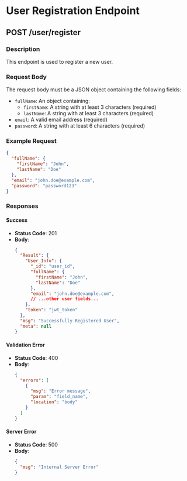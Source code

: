 # User Registration Endpoint

## POST /user/register

### Description
This endpoint is used to register a new user.

### Request Body
The request body must be a JSON object containing the following fields:
- `fullName`: An object containing:
  - `firstName`: A string with at least 3 characters (required)
  - `lastName`: A string with at least 3 characters (required)
- `email`: A valid email address (required)
- `password`: A string with at least 6 characters (required)

### Example Request
```json
{
  "fullName": {
    "firstName": "John",
    "lastName": "Doe"
  },
  "email": "john.doe@example.com",
  "password": "password123"
}
```

### Responses

#### Success
- **Status Code**: 201
- **Body**:
  ```json
  {
    "Result": {
      "User_Info": {
        "_id": "user_id",
        "fullName": {
          "firstName": "John",
          "lastName": "Doe"
        },
        "email": "john.doe@example.com",
        // ...other user fields...
      },
      "token": "jwt_token"
    },
    "msg": "Successfully Registered User",
    "meta": null
  }
  ```

#### Validation Error
- **Status Code**: 400
- **Body**:
  ```json
  {
    "errors": [
      {
        "msg": "Error message",
        "param": "field_name",
        "location": "body"
      }
    ]
  }
  ```

#### Server Error
- **Status Code**: 500
- **Body**:
  ```json
  {
    "msg": "Internal Server Error"
  }
  ```
